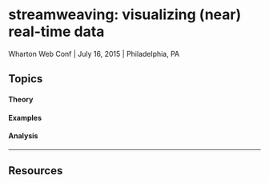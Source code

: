 # streamweaving: visualizing (near) real-time data
Wharton Web Conf | July 16, 2015 | Philadelphia, PA



## Topics
#### Theory


#### Examples


#### Analysis

---

## Resources

